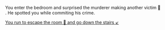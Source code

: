 You enter the bedroom and surprised the murderer making another victim 🔪 . He spotted you while commiting his crime.

[You run to escape the room 🏃 and go down the stairs ↙️](3.md)